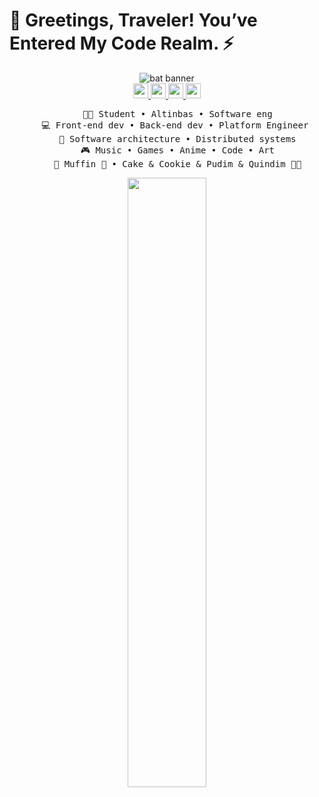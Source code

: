 
# 👾 Greetings, Traveler! You’ve Entered My Code Realm. ⚡


<div align="center" padding-right="10">
   <img src="https://github.com/user-attachments/assets/61df4132-8f69-4b0a-8eb6-8f11756bd0e2" alt="bat banner">
</div>




<div align="center">
  <a href="https://x.com/RAbunkmau">
  <img src="https://github.com/user-attachments/assets/6b6706ce-2def-4290-93e6-b1f163715197" width="24">
</a>


  <a href="https://www.instagram.com/ray1array/">
  <img src="https://github.com/user-attachments/assets/15308ca9-ac15-4df9-b8fa-23acb3cb3b32"  width="24">
</a>

  <a href="https://www.reddit.com/user/Electrical_Line1662/">
  <img src="https://github.com/user-attachments/assets/f7910325-11bc-41ae-b718-702887f3990f" width="24">
</a>
  <a href="https://discord.com/channels/pablo.7911">
  <img src="https://github.com/user-attachments/assets/932dd531-db61-494d-a878-61eee5056e50" width="24">
</a>
</div>

<div align="center">
<pre>
    🧑‍🎓 Student • Altinbas • Software eng
    💻 Front-end dev • Back-end dev • Platform Engineer 
    📖 Software architecture • Distributed systems
    🎮 Music • Games • Anime • Code • Art
    🐾 Muffin 🐰 • Cake & Cookie & Pudim & Quindim 🐤🐥
</pre>
</div>
<div align="center"><img height="50%" width="auto" src ="https://github-readme-stats.vercel.app/api/top-langs/?username=raay67&layout=compact&hide_border=true&theme=darcula&bg_color=0d1117&title_color=363f48&text_color=363f48&langs_count=6&hide=jupyter%20notebook,tex,css,php&exclude_repo=Pacman-AI%22">
</div>

